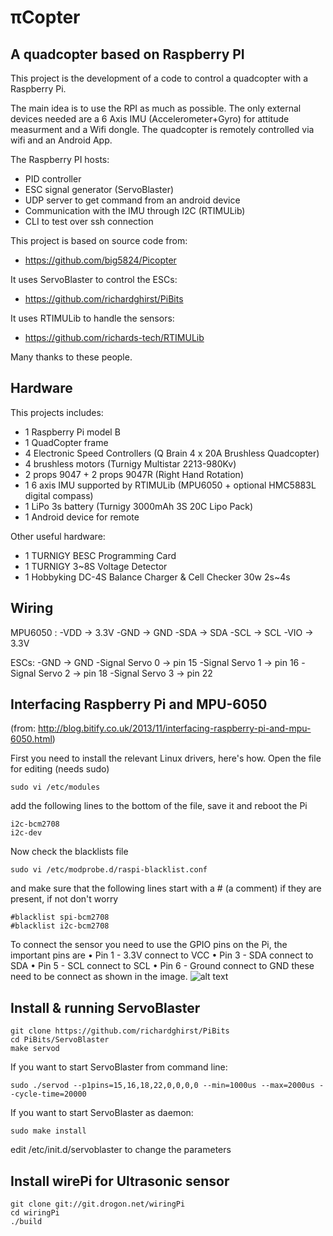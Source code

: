 πCopter
==========

A quadcopter based on Raspberry PI
------------------------------------------

This project is the development of a code to control a quadcopter
with a Raspberry Pi.

The main idea is to use the RPI as much as possible. The only external
devices needed are a 6 Axis IMU (Accelerometer+Gyro) for attitude measurment
and a Wifi dongle.
The quadcopter is remotely controlled via wifi and an Android App.


The Raspberry PI hosts:
- PID controller
- ESC signal generator (ServoBlaster)
- UDP server to get command from an android device
- Communication with the IMU through I2C (RTIMULib)
- CLI to test over ssh connection


This project is based on source code from:
- https://github.com/big5824/Picopter

It uses ServoBlaster to control the ESCs:
- https://github.com/richardghirst/PiBits

It uses RTIMULib to handle the sensors:
- https://github.com/richards-tech/RTIMULib

Many thanks to these people.

Hardware
--------

This projects includes:
- 1 Raspberry Pi model B
- 1 QuadCopter frame
- 4 Electronic Speed Controllers (Q Brain 4 x 20A Brushless Quadcopter)
- 4 brushless motors (Turnigy Multistar 2213-980Kv)
- 2 props 9047 + 2 props 9047R (Right Hand Rotation) 
- 1 6 axis IMU supported by RTIMULib (MPU6050 + optional HMC5883L digital compass)
- 1 LiPo 3s battery (Turnigy 3000mAh 3S 20C Lipo Pack)
- 1 Android device for remote

Other useful hardware:
- 1 TURNIGY BESC Programming Card
- 1 TURNIGY 3~8S Voltage Detector
- 1 Hobbyking DC-4S Balance Charger & Cell Checker 30w 2s~4s 

Wiring
------

MPU6050 :
-VDD -> 3.3V
-GND -> GND
-SDA -> SDA
-SCL -> SCL
-VIO -> 3.3V


ESCs:
-GND -> GND
-Signal Servo 0 -> pin 15
-Signal Servo 1 -> pin 16
-Signal Servo 2 -> pin 18
-Signal Servo 3 -> pin 22



Interfacing Raspberry Pi and MPU-6050
------
(from: http://blog.bitify.co.uk/2013/11/interfacing-raspberry-pi-and-mpu-6050.html)

First you need to install the relevant Linux drivers, here's how.  Open the file for editing (needs sudo)
```
sudo vi /etc/modules
```
add the following lines to the bottom of the file, save it and reboot the Pi
```
i2c-bcm2708
i2c-dev
```
Now check the blacklists file
```
sudo vi /etc/modprobe.d/raspi-blacklist.conf
```
and make sure that the following lines start with a # (a comment) if they are present, if not don't worry
```
#blacklist spi-bcm2708
#blacklist i2c-bcm2708
```

To connect the sensor you need to use the GPIO pins on the Pi, the important pins are
•	Pin 1 - 3.3V connect to VCC
•	Pin 3 - SDA connect to SDA
•	Pin 5 - SCL connect to SCL
•	Pin 6 - Ground connect to GND
these need to be connect as shown in the image.
![alt text](http://3.bp.blogspot.com/-2604CaZam3k/UnlQY-50ejI/AAAAAAAAA3A/-UKwowAWSmA/s1600/IIC-to-6050.png "Logo Title Text 1")


Install & running ServoBlaster
------
```
git clone https://github.com/richardghirst/PiBits
cd PiBits/ServoBlaster
make servod
```
If you want to start ServoBlaster from command line:
```
sudo ./servod --p1pins=15,16,18,22,0,0,0,0 --min=1000us --max=2000us --cycle-time=20000
```
If you want to start ServoBlaster as daemon:
```
sudo make install
```
edit /etc/init.d/servoblaster to change the parameters


Install wirePi for Ultrasonic sensor
------
```
git clone git://git.drogon.net/wiringPi
cd wiringPi
./build
```